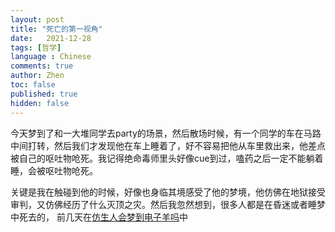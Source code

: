 ```yaml
---
layout: post
title: "死亡的第一视角"
date:   2021-12-28
tags: [哲学]
language : Chinese
comments: true
author: Zhen
toc: false
published: true
hidden: false
---
```

今天梦到了和一大堆同学去party的场景，然后散场时候，有一个同学的车在马路中间打转，然后我们才发现他在车上睡着了，好不容易把他从车里救出来，他差点被自己的呕吐物呛死。我记得绝命毒师里头好像cue到过，嗑药之后一定不能躺着睡，会被呕吐物呛死。

关键是我在触碰到他的时候，好像也身临其境感受了他的梦境，他仿佛在地狱接受审判，又仿佛经历了什么灭顶之灾。然后我忽然想到，很多人都是在昏迷或者睡梦中死去的，
前几天在[仿生人会梦到电子羊吗](/仿生人会梦到电子羊吗)中
<!--stackedit_data:
eyJoaXN0b3J5IjpbMjE0NjAxOTM0Ml19
-->